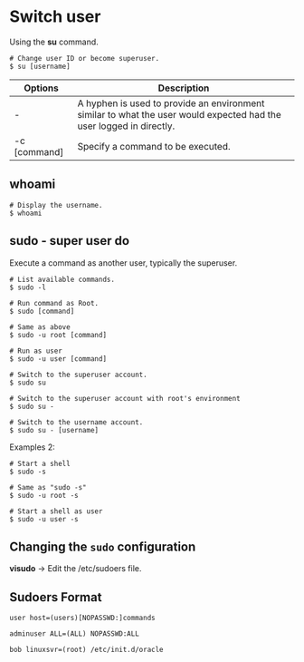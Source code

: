# Switch user 

Using the **su** command. 
```
# Change user ID or become superuser. 
$ su [username]
```

Options | Description | 
--- | --- | 
\- | A hyphen is used to provide an environment similar to what the user would expected had the user logged in directly. | 
-c [command] | Specify a command to be executed. | 


## whoami

```
# Display the username.
$ whoami
```

## sudo - super user do 

Execute a command as another user, typically the superuser. 

```
# List available commands. 
$ sudo -l

# Run command as Root. 
$ sudo [command]

# Same as above
$ sudo -u root [command]

# Run as user 
$ sudo -u user [command]

# Switch to the superuser account. 
$ sudo su

# Switch to the superuser account with root's environment 
$ sudo su -

# Switch to the username account. 
$ sudo su - [username]
```

Examples 2:
```
# Start a shell 
$ sudo -s 

# Same as "sudo -s"
$ sudo -u root -s

# Start a shell as user
$ sudo -u user -s
```

## Changing the `sudo` configuration

**visudo** &rarr; Edit the /etc/sudoers file. 

## Sudoers Format

```
user host=(users)[NOPASSWD:]commands

adminuser ALL=(ALL) NOPASSWD:ALL

bob linuxsvr=(root) /etc/init.d/oracle
```